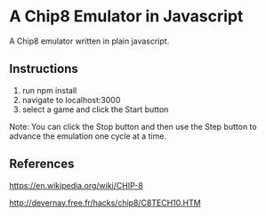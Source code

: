 # A Chip8 Emulator in Javascript

A Chip8 emulator written in plain javascript.

## Instructions

1. run npm install
2. navigate to localhost:3000
3. select a game and click the Start button

Note: You can click the Stop button and then use the Step button to
advance the emulation one cycle at a time.

## References

https://en.wikipedia.org/wiki/CHIP-8

http://devernay.free.fr/hacks/chip8/C8TECH10.HTM
